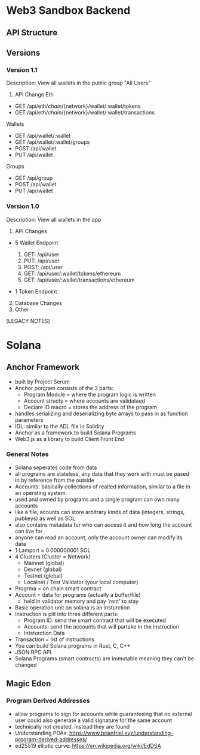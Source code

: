# Web3 Sandbox Backend 

## API Structure



## Versions

### Version 1.1 
Description: View all wallets in the public group "All Users"

1. API Change
Eth
- GET /api/eth/${chain}/${network}/wallet/:wallet/tokens
- GET /api/eth/${chain}/${network}/wallet/:wallet/transactions

Wallets
- GET /api/wallet/:wallet
- GET /api/wallet/:wallet/groups
- POST /api/wallet
- PUT /api/wallet

Groups
- GET /api/group
- POST /api/wallet
- PUT /api/wallet

### Version 1.0
Description: View all wallets in the app

1. API Changes
 - 5 Wallet Endpoint
    1. GET: /api/user
    2. PUT: /api/user
    3. POST: /api/user
    4. GET: /api/user/:wallet/tokens/ethereum
    5. GET: /api/user/:wallet/transactions/ethereum

 - 1 Token Endpoint
2. Database Changes
3. Other





[LEGACY NOTES]
# Solana

## Anchor Framework
- built by Project Serum
- Anchor porgram consists of the 3 parts:
    - Program Module = where the program logic is written
    - Account structs = where accounts are validataed
    - Declare ID macro = stores the address of the program
- handles serializing and deserializing byte arrays to pass in as function parameters
- IDL: similar to the ADL file in Solidity
- Anchor as a framework to build Solana Programs
- Web3.js as a library to build Client Front End

### General Notes
- Solana seperates code from data
- all programs are stateless, any data that they work with must be pased in by reference from the outside
- Accounts: basically collections of realted information, similar to a file in an operating system.
- used and owned by programs and a single program can own many accounts
- like a file, acounts can store arbitrary kinds of data (integers, strings, pubkeys) as well as SOL
- also contains metadata for who can access it and how long the account can live for
- anyone can read an account, only the account owner can modify its data
- 1 Lamport = 0.000000001 SOL
- 4 Clusters (Cluster = Network)
    - Mainnet (global)
    - Devnet (global)
    - Testnet (global)
    - Localnet / Test Validator (your local computer)
- Progrma = on chain smart contract
- Account = data for programs (actually a buffer/file)
    - held in validator memory and pay 'rent' to stay
- Basic operation unit on solana is an insturction
- Instruction is plit into three different parts:
    - Program ID: send the smart contract that will be executed
    - Accounts: send the accounts that will partake in the instruction
    - Intsturction Data
- Transaction = list of instructions
- You can build Solana programs in Rust, C, C++
- JSON RPC API
- Solana Programs (smart contracts) are immutable meaning they can't be changed
## Magic Eden

### Program Derived Addresses
- allow programs to sign for accounts while guaranteeing that no external user could also generate a valid signature for the same account
- technically not created, instead they are found
- Understanding PDAs: https://www.brianfriel.xyz/understanding-program-derived-addresses/
- ed25519 elliptic curve: https://en.wikipedia.org/wiki/EdDSA
